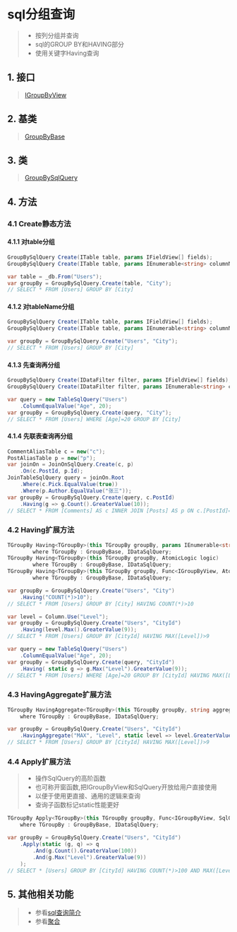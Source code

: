 # sql分组查询
>* 按列分组并查询
>* sql的GROUP BY和HAVING部分
>* 使用关键字Having查询

## 1. 接口
>[IGroupByView](/api/ShadowSql.Identifiers.IGroupByView.html)

## 2. 基类
>[GroupByBase](/api/ShadowSql.GroupBy.GroupByBase.html)

## 3. 类
>[GroupBySqlQuery](/api//api/ShadowSql.GroupBy.GroupBySqlQuery.html)

## 4. 方法
### 4.1 Create静态方法
#### 4.1.1 对table分组 
```csharp
GroupBySqlQuery Create(ITable table, params IFieldView[] fields);
GroupBySqlQuery Create(ITable table, params IEnumerable<string> columnNames);
```
```csharp
var table = _db.From("Users");
var groupBy = GroupBySqlQuery.Create(table, "City");
// SELECT * FROM [Users] GROUP BY [City]
```

#### 4.1.2 对tableName分组 
```csharp
GroupBySqlQuery Create(ITable table, params IFieldView[] fields);
GroupBySqlQuery Create(ITable table, params IEnumerable<string> columnNames);
```
```csharp
var groupBy = GroupBySqlQuery.Create("Users", "City");
// SELECT * FROM [Users] GROUP BY [City]
```

#### 4.1.3 先查询再分组
```csharp
GroupBySqlQuery Create(IDataFilter filter, params IFieldView[] fields);
GroupBySqlQuery Create(IDataFilter filter, params IEnumerable<string> columnNames);
```
```csharp
var query = new TableSqlQuery("Users")
    .ColumnEqualValue("Age", 20);
var groupBy = GroupBySqlQuery.Create(query, "City");
// SELECT * FROM [Users] WHERE [Age]=20 GROUP BY [City]
```

#### 4.1.4 先联表查询再分组
```csharp
CommentAliasTable c = new("c");
PostAliasTable p = new("p");
var joinOn = JoinOnSqlQuery.Create(c, p)
    .On(c.PostId, p.Id);
JoinTableSqlQuery query = joinOn.Root
    .Where(c.Pick.EqualValue(true))
    .Where(p.Author.EqualValue("张三"));
var groupBy = GroupBySqlQuery.Create(query, c.PostId)
    .Having(g => g.Count().GreaterValue(10));
// SELECT * FROM [Comments] AS c INNER JOIN [Posts] AS p ON c.[PostId]=p.[Id] WHERE c.[Pick]=1 AND p.[Author]='张三' GROUP BY c.[PostId] HAVING COUNT(*)>10
```

### 4.2 Having扩展方法
```csharp
TGroupBy Having<TGroupBy>(this TGroupBy groupBy, params IEnumerable<string> conditions)
        where TGroupBy : GroupByBase, IDataSqlQuery;
TGroupBy Having<TGroupBy>(this TGroupBy groupBy, AtomicLogic logic)
        where TGroupBy : GroupByBase, IDataSqlQuery;
TGroupBy Having<TGroupBy>(this TGroupBy groupBy, Func<IGroupByView, AtomicLogic> query)
        where TGroupBy : GroupByBase, IDataSqlQuery;
```
```csharp
var groupBy = GroupBySqlQuery.Create("Users", "City")
    .Having("COUNT(*)>10");
// SELECT * FROM [Users] GROUP BY [City] HAVING COUNT(*)>10
```
```csharp
var level = Column.Use("Level");
var groupBy = GroupBySqlQuery.Create("Users", "CityId")
    .Having(level.Max().GreaterValue(9));
// SELECT * FROM [Users] GROUP BY [CityId] HAVING MAX([Level])>9
```
```csharp
var query = new TableSqlQuery("Users")
    .ColumnEqualValue("Age", 20);
var groupBy = GroupBySqlQuery.Create(query, "CityId")
    .Having( static g => g.Max("Level").GreaterValue(9));
// SELECT * FROM [Users] WHERE [Age]=20 GROUP BY [CityId] HAVING MAX([Level])>9
```

### 4.3 HavingAggregate扩展方法
```csharp
TGroupBy HavingAggregate<TGroupBy>(this TGroupBy groupBy, string aggregate, string columnName, Func<IAggregateField, AtomicLogic> query)
    where TGroupBy : GroupByBase, IDataSqlQuery;
```
```csharp
var groupBy = GroupBySqlQuery.Create("Users", "CityId")
    .HavingAggregate("MAX", "Level", static level => level.GreaterValue(9));
// SELECT * FROM [Users] GROUP BY [CityId] HAVING MAX([Level])>9
```

### 4.4 Apply扩展方法
>* 操作SqlQuery的高阶函数
>* 也可称开窗函数,把IGroupByView和SqlQuery开放给用户直接使用
>* 以便于使用更直接、通用的逻辑来查询
>* 查询子函数标记static性能更好
```csharp
TGroupBy Apply<TGroupBy>(this TGroupBy groupBy, Func<IGroupByView, SqlQuery, SqlQuery> query)
    where TGroupBy : GroupByBase, IDataSqlQuery;
```
```csharp
var groupBy = GroupBySqlQuery.Create("Users", "CityId")
    .Apply(static (g, q) => q
        .And(g.Count().GreaterValue(100))
        .And(g.Max("Level").GreaterValue(9))
    );
// SELECT * [Users] GROUP BY [CityId] HAVING COUNT(*)>100 AND MAX([Level])>9
```

## 5. 其他相关功能
>* 参看[sql查询简介](./index.md)
>* 参看[聚合](../aggregate.md)
